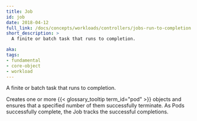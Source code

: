```yaml
---
title: Job
id: job
date: 2018-04-12
full_link: /docs/concepts/workloads/controllers/jobs-run-to-completion
short_description: >
  A finite or batch task that runs to completion.

aka: 
tags:
- fundamental
- core-object
- workload
---
```

 A finite or batch task that runs to completion.

<!--more--> 

Creates one or more {{< glossary_tooltip term_id="pod" >}} objects and ensures that a specified number of them successfully terminate. As Pods successfully complete, the Job tracks the successful completions.

